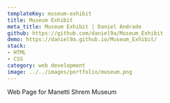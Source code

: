 ```yaml
---
templateKey: museum-exhibit
title: Museum Exhibit
meta_title: Museum Exhibit | Daniel Andrade
github: https://github.com/daniel9a/Museum_Exhibit
demo: https://daniel9a.github.io/Museum_Exhibit/
stack: 
- HTML
- CSS
category: web development
image: ../../images/portfolio/museum.png
---
```


Web Page for Manetti Shrem Museum

